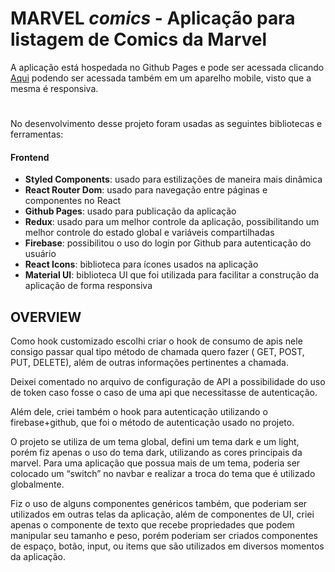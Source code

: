 # MARVEL _comics_ - Aplicação para listagem de Comics da Marvel

A aplicação está hospedada no Github Pages e pode ser acessada clicando [Aqui](https://joaolfr.github.io/marvel-comics/) podendo ser acessada também em um aparelho mobile, visto que a mesma é responsiva.

#

No desenvolvimento desse projeto foram usadas as seguintes bibliotecas e ferramentas:

#### Frontend

- **Styled Components**: usado para estilizações de maneira mais dinâmica
- **React Router Dom**: usado para navegação entre páginas e componentes no React
- **Github Pages**: usado para publicação da aplicação
- **Redux**: usado para um melhor controle da aplicação, possibilitando um melhor controle do estado global e variáveis compartilhadas
- **Firebase**: possibilitou o uso do login por Github para autenticação do usuário
- **React Icons**: biblioteca para ícones usados na aplicação
- **Material UI**: biblioteca UI que foi utilizada para facilitar a construção da aplicação de forma responsiva

## OVERVIEW

Como hook customizado escolhi criar o hook de consumo de apis nele consigo passar qual tipo método de chamada quero fazer ( GET, POST, PUT, DELETE), além de outras informações pertinentes a chamada.

Deixei comentado no arquivo de configuração de API a possibilidade do uso de token caso fosse o caso de uma api que necessitasse de autenticação.

Além dele, criei também o hook para autenticação utilizando o firebase+github, que foi o método de autenticação usado no projeto.

O projeto se utiliza de um tema global, defini um tema dark e um light, porém fiz apenas o uso do tema dark, utilizando as cores principais da marvel. Para uma aplicação que possua mais de um tema, poderia ser colocado um “switch” no navbar e realizar a troca do tema que é utilizado globalmente.

Fiz o uso de alguns componentes genéricos também, que poderiam ser utilizados em outras telas da aplicação, além de componentes de UI, criei apenas o componente de texto que recebe propriedades que podem manipular seu tamanho e peso, porém poderiam ser criados componentes de espaço, botão, input, ou items que são utilizados em diversos momentos da aplicação.

